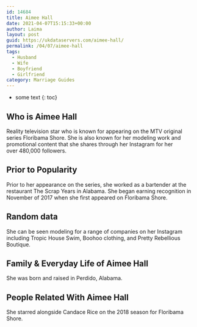 ```yaml
---
id: 14684
title: Aimee Hall
date: 2021-04-07T15:15:33+00:00
author: Laima
layout: post
guid: https://ukdataservers.com/aimee-hall/
permalink: /04/07/aimee-hall
tags:
  - Husband
  - Wife
  - Boyfriend
  - Girlfriend
category: Marriage Guides
---
```


* some text
{: toc}


## Who is Aimee Hall
                  
                  
                  
Reality television star who is known for appearing on the MTV original series Floribama Shore. She is also known for her modeling work and promotional content that she shares through her Instagram for her over 480,000 followers. 
                  
              
            
              
            
                
                
                
## Prior to Popularity
                  
                  
                  
Prior to her appearance on the series, she worked as a bartender at the restaurant The Scrap Years in Alabama. She began earning recognition in November of 2017 when she first appeared on Floribama Shore. 
                  
              
            
              
            
                
                
                
## Random data
                  
                  
                  
She can be seen modeling for a range of companies on her Instagram including Tropic House Swim, Boohoo clothing, and Pretty Rebellious Boutique. 
                  
              
            
              
            
                
                
                
## Family & Everyday Life of Aimee Hall
                  
                  
                  
She was born and raised in Perdido, Alabama. 
                  
              
            
              
            
                
                
                
## People Related With Aimee Hall
                  
                  
                  
She starred alongside Candace Rice on the 2018 season for Floribama Shore. 
                  
              
            
              
            
                
              
            
              
              
            
            
              
            
          
          
          